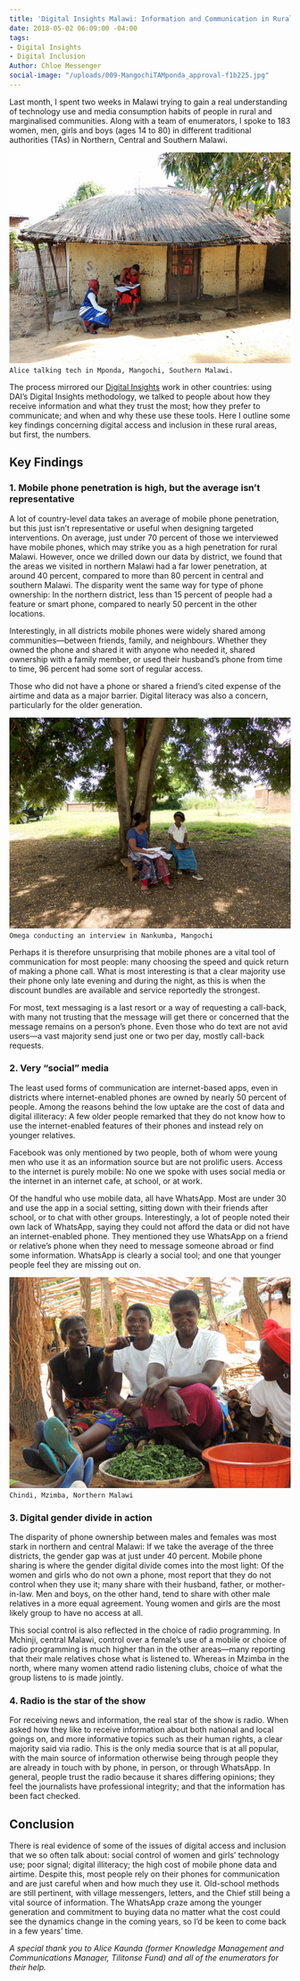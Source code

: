 ```yaml
---
title: 'Digital Insights Malawi: Information and Communication in Rural Communities'
date: 2018-05-02 06:09:00 -04:00
tags:
- Digital Insights
- Digital Inclusion
Author: Chloe Messenger
social-image: "/uploads/009-MangochiTAMponda_approval-f1b225.jpg"
---
```


Last month, I spent two weeks in Malawi trying to gain a real understanding of technology use and media consumption habits of people in rural and marginalised communities. Along with a team of enumerators, I spoke to 183 women, men, girls and boys (ages 14 to 80) in different traditional authorities (TAs) in Northern, Central and Southern Malawi.

![009-MangochiTAMponda_approval.jpg](/uploads/009-MangochiTAMponda_approval.jpg) `Alice talking tech in Mponda, Mangochi, Southern Malawi.`

<!--more-->

The process mirrored our [Digital Insights](https://dai-global-digital.com/tags/?tag=digital-insights) work in other countries: using DAI’s Digital Insights methodology, we talked to people about how they receive information and what they trust the most; how they prefer to communicate; and when and why these use these tools. Here I outline some key findings concerning digital access and inclusion in these rural areas, but first, the numbers.

<script id="infogram_0_5ee7b3ea-aa02-492f-bf18-7b25c7ded435" title="Bio data Malawi Insights" src="https://e.infogram.com/js/dist/embed.js?y68" type="text/javascript"></script>

## Key Findings

### 1. Mobile phone penetration is high, but the average isn’t representative

A lot of country-level data takes an average of mobile phone penetration, but this just isn’t representative or useful when designing targeted interventions. On average, just under 70 percent of those we interviewed have mobile phones, which may strike you as a high penetration for rural Malawi. However, once we drilled down our data by district, we found that the areas we visited in northern Malawi had a far lower penetration, at around 40 percent, compared to more than 80 percent in central and southern Malawi. The disparity went the same way for type of phone ownership: In the northern district, less than 15 percent of people had a feature or smart phone, compared to nearly 50 percent in the other locations.

<script id="infogram_0_f47fe114-9d49-45f2-9347-fceebce12ff0" title="Mobile access and type Malawi Digital Insights" src="https://e.infogram.com/js/dist/embed.js?8rN" type="text/javascript"></script>

Interestingly, in all districts mobile phones were widely shared among communities—between friends, family, and neighbours. Whether they owned the phone and shared it with anyone who needed it, shared ownership with a family member, or used their husband’s phone from time to time, 96 percent had some sort of regular access.

Those who did not have a phone or shared a friend’s cited expense of the airtime and data as a major barrier. Digital literacy was also a concern, particularly for the older generation.

![020-MangochiTANankumba_approval.jpg](/uploads/020-MangochiTANankumba_approval.jpg) `Omega conducting an interview in Nankumba, Mangochi`

Perhaps it is therefore unsurprising that mobile phones are a vital tool of communication for most people: many choosing the speed and quick return of making a phone call. What is most interesting is that a clear majority use their phone only late evening and during the night, as this is when the discount bundles are available and service reportedly the strongest.

For most, text messaging is a last resort or a way of requesting a call-back, with many not trusting that the message will get there or concerned that the message remains on a person’s phone. Even those who do text are not avid users—a vast majority send just one or two per day, mostly call-back requests.

<script id="infogram_0_793e2b8b-cdf6-443a-bdc4-2203d009119c" title="Communication Malawi Insights" src="https://e.infogram.com/js/dist/embed.js?e97" type="text/javascript"></script>

### 2. Very “social” media

The least used forms of communication are internet-based apps, even in districts where internet-enabled phones are owned by nearly 50 percent of people. Among the reasons behind the low uptake are the cost of data and digital illiteracy: A few older people remarked that they do not know how to use the internet-enabled features of their phones and instead rely on younger relatives.

Facebook was only mentioned by two people, both of whom were young men who use it as an information source but are not prolific users. Access to the internet is purely mobile: No one we spoke with uses social media or the internet in an internet cafe, at school, or at work.

Of the handful who use mobile data, all have WhatsApp. Most are under 30 and use the app in a social setting, sitting down with their friends after school, or to chat with other groups. Interestingly, a lot of people noted their own lack of WhatsApp, saying they could not afford the data or did not have an internet-enabled phone. They mentioned they use WhatsApp on a friend or relative’s phone when they need to message someone abroad or find some information. WhatsApp is clearly a social tool; and one that younger people feel they are missing out on.

![046-MzimbaTAChindi_villageheadapproval.png](/uploads/046-MzimbaTAChindi_villageheadapproval.png) `Chindi, Mzimba, Northern Malawi`

### 3. Digital gender divide in action

The disparity of phone ownership between males and females was most stark in northern and central Malawi: If we take the average of the three districts, the gender gap was at just under 40 percent. Mobile phone sharing is where the gender digital divide comes into the most light: Of the women and girls who do not own a phone, most report that they do not control when they use it; many share with their husband, father, or mother-in-law. Men and boys, on the other hand, tend to share with other male relatives in a more equal agreement. Young women and girls are the most likely group to have no access at all.

This social control is also reflected in the choice of radio programming. In Mchinji, central Malawi, control over a female’s use of a mobile or choice of radio programming is much higher than in the other areas—many reporting that their male relatives chose what is listened to. Whereas in Mzimba in the north, where many women attend radio listening clubs, choice of what the group listens to is made jointly.

### 4. Radio is the star of the show

<script id="infogram_0_1b27ce3a-a257-41b0-9fa3-cb3dada826e1" title="Information general Malawi Insights" src="https://e.infogram.com/js/dist/embed.js?Cpi" type="text/javascript"></script>

For receiving news and information, the real star of the show is radio. When asked how they like to receive information about both national and local goings on, and more informative topics such as their human rights, a clear majority said via radio. This is the only media source that is at all popular, with the main source of information otherwise being through people they are already in touch with by phone, in person, or through WhatsApp. In general, people trust the radio because it shares differing opinions; they feel the journalists have professional integrity; and that the information has been fact checked.

## Conclusion

There is real evidence of some of the issues of digital access and inclusion that we so often talk about: social control of women and girls’ technology use; poor signal; digital illiteracy; the high cost of mobile phone data and airtime. Despite this, most people rely on their phones for communication and are just careful when and how much they use it. Old-school methods are still pertinent, with village messengers, letters, and the Chief still being a vital source of information. The WhatsApp craze among the younger generation and commitment to buying data no matter what the cost could see the dynamics change in the coming years, so I’d be keen to come back in a few years’ time.

*A special thank you to Alice Kaunda (former Knowledge Management and Communications Manager, Tilitonse Fund) and all of the enumerators for their help.*